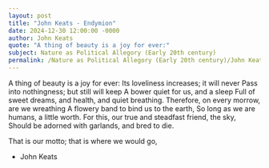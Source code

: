 ```yaml
---
layout: post
title: "John Keats - Endymion"
date: 2024-12-30 12:00:00 -0000
author: John Keats
quote: "A thing of beauty is a joy for ever:"
subject: Nature as Political Allegory (Early 20th century)
permalink: /Nature as Political Allegory (Early 20th century)/John Keats/John Keats - Endymion
---
```


A thing of beauty is a joy for ever:
Its loveliness increases; it will never
Pass into nothingness; but still will keep
A bower quiet for us, and a sleep
Full of sweet dreams, and health, and quiet breathing.
Therefore, on every morrow, are we wreathing
A flowery band to bind us to the earth,
So long as we are humans, a little worth.
For this, our true and steadfast friend, the sky,
Should be adorned with garlands, and bred to die.

That is our motto; that is where we would go,

- John Keats
